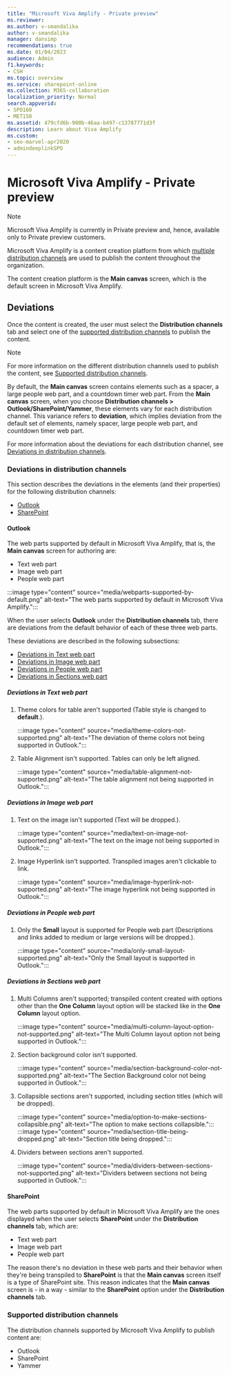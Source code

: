 ```yaml
---
title: "Microsoft Viva Amplify - Private preview"
ms.reviewer:
ms.author: v-smandalika
author: v-smandalika
manager: dansimp
recommendations: true
ms.date: 01/04/2023
audience: Admin
f1.keywords:
- CSH
ms.topic: overview
ms.service: sharepoint-online
ms.collection: M365-collaboration
localization_priority: Normal
search.appverid:
- SPO160
- MET150
ms.assetid: 479cfd6b-900b-46aa-b497-c13787771d3f
description: Learn about Viva Amplify
ms.custom:
- seo-marvel-apr2020
- admindeeplinkSPO
---
```


# Microsoft Viva Amplify - Private preview

> [!NOTE]
> Microsoft Viva Amplify is currently in Private preview and, hence, available only to Private preview customers.

Microsoft Viva Amplify is a content creation platform from which [multiple distribution channels](#supported-distribution-channels) are used to publish the content throughout the organization.

The content creation platform is the **Main canvas** screen, which is the default screen in Microsoft Viva Amplify.

## Deviations

Once the content is created, the user must select the **Distribution channels** tab and select one of the [supported distribution channels](#supported-distribution-channels) to publish the content.

> [!NOTE]
> For more information on the different distribution channels used to publish the content, see [Supported distribution channels](#supported-distribution-channels).

By default, the **Main canvas** screen contains elements such as a spacer, a large people web part, and a countdown timer web part. From the **Main canvas** screen, when you choose **Distribution channels > Outlook/SharePoint/Yammer**, these elements vary for each distribution channel. This variance refers to **deviation**, which implies deviation from the default set of elements, namely spacer, large people web part, and countdown timer web part.

For more information about the deviations for each distribution channel, see [Deviations in distribution channels](#deviations-in-distribution-channels).

### Deviations in distribution channels

This section describes the deviations in the elements (and their properties) for the following distribution channels:

- [Outlook](#outlook)
- [SharePoint](#sharepoint)

#### Outlook

The web parts supported by default in Microsoft Viva Amplify, that is, the **Main canvas** screen for authoring are:

- Text web part
- Image web part
- People web part

:::image type="content" source="media/webparts-supported-by-default.png" alt-text="The web parts supported by default in Microsoft Viva Amplify.":::

When the user selects **Outlook** under the **Distribution channels** tab, there are deviations from the default behavior of each of these three web parts.

These deviations are described in the following subsections:

- [Deviations in Text web part](#deviations-in-text-web-part)
- [Deviations in Image web part](#deviations-in-image-web-part)
- [Deviations in People web part](#deviations-in-people-web-part)
- [Deviations in Sections web part](#deviations-in-sections-web-part)

##### Deviations in Text web part

1. Theme colors for table aren't supported (Table style is changed to **default**.).

   :::image type="content" source="media/theme-colors-not-supported.png" alt-text="The deviation of theme colors not being supported in Outlook.":::

1. Table Alignment isn't supported. Tables can only be left aligned.

   :::image type="content" source="media/table-alignment-not-supported.png" alt-text="The table alignment not being supported in Outlook.":::

##### Deviations in Image web part

1. Text on the image isn't supported (Text will be dropped.).

   :::image type="content" source="media/text-on-image-not-supported.png" alt-text="The text on the image not being supported in Outlook.":::

1. Image Hyperlink isn't supported. Transpiled images aren't clickable to link.

   :::image type="content" source="media/image-hyperlink-not-supported.png" alt-text="The image hyperlink not being supported in Outlook.":::

##### Deviations in People web part

1. Only the **Small** layout is supported for People web part (Descriptions and links added to medium or large versions will be dropped.).

   :::image type="content" source="media/only-small-layout-supported.png" alt-text="Only the Small layout is supported in Outlook.":::

##### Deviations in Sections web part

1. Multi Columns aren't supported; transpiled content created with options other than the **One Column** layout option will be stacked like in the **One Column** layout option.

   :::image type="content" source="media/multi-column-layout-option-not-supported.png" alt-text="The Multi Column layout option not being supported in Outlook.":::

1. Section background color isn't supported.

   :::image type="content" source="media/section-background-color-not-supported.png" alt-text="The Section Background color not being supported in Outlook.":::

1. Collapsible sections aren't supported, including section titles (which will be dropped).

   :::image type="content" source="media/option-to-make-sections-collapsible.png" alt-text="The option to make sections collapsible.":::
   :::image type="content" source="media/section-title-being-dropped.png" alt-text="Section title being dropped.":::

1. Dividers between sections aren't supported.

   :::image type="content" source="media/dividers-between-sections-not-supported.png" alt-text="Dividers between sections not being supported in Outlook.":::

#### SharePoint

The web parts supported by default in Microsoft Viva Amplify are the ones displayed when the user selects **SharePoint** under the **Distribution channels** tab, which are:

- Text web part
- Image web part
- People web part

The reason there's no deviation in these web parts and their behavior when they're being transpiled to **SharePoint** is that the **Main canvas** screen itself is a type of SharePoint site. This reason indicates that the **Main canvas** screen is - in a way - similar to the **SharePoint** option under the **Distribution channels** tab.

### Supported distribution channels

The distribution channels supported by Microsoft Viva Amplify to publish content are:

- Outlook
- SharePoint
- Yammer
